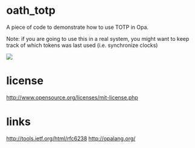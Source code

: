 oath_totp
=========
A piece of code to demonstrate how to use TOTP in Opa.

Note: if you are going to use this in a real system, you
might want to keep track of which tokens was last used
(i.e. synchronize clocks)

![](http://www.pixlpaste.com/R2k3Au "")

license
=======
http://www.opensource.org/licenses/mit-license.php


links
=====
http://tools.ietf.org/html/rfc6238
http://opalang.org/
